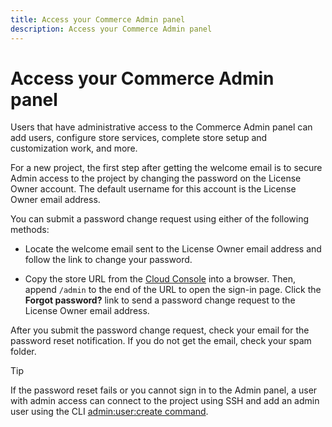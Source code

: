 ```yaml
---
title: Access your Commerce Admin panel
description: Access your Commerce Admin panel
---
```


# Access your Commerce Admin panel

Users that have administrative access to the Commerce Admin panel can add users, configure store services, complete store setup and customization work, and more.

For a new project, the first step after getting the welcome email is to secure Admin access to the project by changing the password on the License Owner account. The default username for this account is the License Owner email address.

You can submit a password change request using either of the following methods:

- Locate the welcome email sent to the License Owner email address and follow the link to change your password.

- Copy the store URL from the [Cloud Console](../cloud-guide/project/overview.md) into a browser. Then, append `/admin` to the end of the URL to open the sign-in page. Click the **Forgot password?** link to send a password change request to the License Owner email address.

After you submit the password change request, check your email for the password reset notification. If you do not get the email, check your spam folder.

>[!TIP]
>
>If the password reset fails or you cannot sign in to the Admin panel, a user with admin access can connect to the project using SSH and add an admin user using the CLI [admin:user:create command](https://experienceleague.adobe.com/docs/commerce-operations/installation-guide/tutorials/admin.html).
